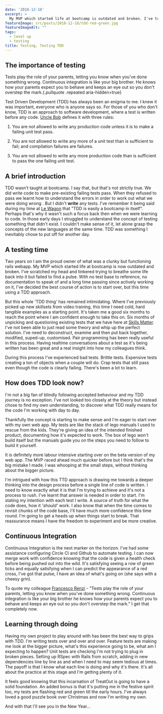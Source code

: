 ```yaml
---
date: '2018-12-18'
excerpt: >
  My MVP which started life at bootcamp is outdated and broken. I've tried breathe some life back into it but failed to find a pulse. With no test base to reference, no documentation to speak of and a long time passing since actively working on it, I've come to appreciate the benefits of testing.
featureImage: src/posts/2018-12-18/tdd-red-green.jpg
featureImageAlt: ""
tags:
  - level up
  - testing
title: Testing, Testing TDD
---
```


## The importance of testing

 Tests play the role of your parents, letting you know when you've done something wrong. Continuous integration is like your big brother. He knows how your parents expect you to behave and keeps an eye out so you don't overstep the mark.{.pullquote .repeated aria-hidden=true}

Test Driven Development (TDD) has always been an enigma to me. I knew it was important, everyone who is anyone says so. For those of you who don't know, TDD is an approach to software development, where a test is written before any code. [Uncle Bob][1] defines it with three rules:

1. You are not allowed to write any production code unless it is to make a failing unit test pass.

2. You are not allowed to write any more of a unit test than is sufficient to fail; and compilation failures are failures.

3. You are not allowed to write any more production code than is sufficient to pass the one failing unit test.

## A brief introduction

TDD wasn't taught at bootcamp. I say that, but that's not strictly true. We did write code to make pre-existing failing tests pass. When they refused to pass we learnt how to understand the errors in order to work out what we were doing wrong . But I didn't **write** any tests. I've remember it being said during my time at [Le Wagon][2] that "TDD is easily a bootcamp in itself". Perhaps that's why it wasn't such a focus back then when we were learning to code. In those early days I struggled to understand the concept of testing something that didn't exist. I couldn't make sense of it, let alone grasp the concepts of the new languages at the same time. TDD was something I inevitably chose to put off for another day.

## A testing time

Two years on I am the proud owner of what was a clunky but functioning rails webapp. My MVP which started life at bootcamp is now outdated and broken. I've scratched my head and tinkered trying to breathe some life back into it but failed to find a pulse. With no test base to reference, no documentation to speak of and a long time passing since actively working on it, I've decided the best course of action is to start over, but this time using a TDD approach.


But this whole 'TDD thing' has remained intimidating. Where I've previously picked up new skillsets from video training, this time I need cold, hard tangible examples as a starting point. It's taken me a good six months to reach the point where I am confident enough to take this on. Six months of unpicking and questioning existing tests that we have here at [Skills Matter][3]. I've not been able to just read some theory and whip up the perfect solution. I've need to deconstruct, examine and then put back together, modified, suped-up, customised. Pair programming has been really useful in this process. Having realtime conversations about a test as it's being written has been great and a real insight into how my colleagues think.

During this process I've experienced bad tests. Brittle tests. Expensive tests creating a ton of objects when a couple will do. Crap tests that still pass even though the code is clearly failing. There's been a lot to learn.

## How does TDD look now?

I'm not a big fan of blindly following accepted behaviour and my TDD journey is no exception. I've not looked too closely at the theory but instead chose to find my own understanding, to discover what TDD really means for the code I'm working with day to day.

Thankfully the concept is starting to make sense and I'm eager to start over with my own web app. My tests are like the stack of lego manuals I used to rescue from the kids. They're giving an idea of the intended finished product, documenting how it's expected to work. The box of lego won't build itself but the manuals guide you on the steps you need to follow to build it yourself.

It is definitely more labour intensive starting over on the beta version of my web app. The MVP raced ahead much quicker before but I think that's the big mistake I made. I was whooping at the small steps, without thinking about the bigger picture.

I'm intrigued with how this TTD approach is drawing me towards a deeper thinking into the design process before a single line of code is written. I need to know exactly what it is that I'm trying to achieve and it's not a process to rush. I've learnt that answer is needed in order to start. I'm stating my intention with each test I write. A source of truth for what the code does, how it _'should'_ work. I also know that when the time comes to revisit chunks of the code base, I'll have much more confidence this time round. I'm going to get a heads up when things start to break. That reassurance means I have the freedom to experiment and be more creative.

## Continuous Integration

 Continuous Integration is the next marker on the horizon. I've had some assistance configuring Circle CI and Github to automate testing. I can now merge work with confidence knowing that the code is given a health check before being pushed out into the wild. It's satisfying seeing a row of green ticks and equally satisfying when I can predict the appearance of a red cross, I've got that pulse, I have an idea of what's going on (she says with a cheesy grin).

To quote my colleague [Francesco Renzi][4] - "Tests play the role of your parents, letting you know when you've done something wrong. Continuous integration is like your big brother he knows how your parents expect you to behave and keeps an eye out so you don't overstep the mark." I get that completely now.

## Learning through doing

Having my own project to play around with has been the best way to grips with TDD. I'm writing tests over and over and over. Feature tests are making me look at the bigger picture, what's this experience going to be, what am I expecting to happen? Unit tests are checking I'm not trying to plug in broken pieces. Setting up RSpec with Rails from scratch, adding in new dependencies line by line as and when I need to may seem tedious at times. The payoff is that I know what each line is doing and why it's there. It's all about the practice at this stage and I'm getting plenty of it.

It feels good knowing that this incarnation of TreatOut is going to have a solid foundation. An added bonus is that it's putting me in the festive spirit too, my tests are flashing red and green till the early hours. I've always loved a good puzzle book over Christmas and now I'm writing my own.

And with that I'll see you in the New Year...

 [1]: http://blog.cleancoder.com/uncle-bob/2014/12/17/TheCyclesOfTDD.html
 [2]: https://www.lewagon.com/london
 [3]: https://skillsmatter.com/
 [4]: https://github.com/rentziass
